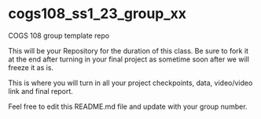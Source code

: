 # cogs108_ss1_23_group_xx
COGS 108 group template repo

This will be your Repository for the duration of this class. Be sure to fork it at the end after turning in your final project as sometime soon after we will freeze it as is.

This is where you will turn in all your project checkpoints, data, video/video link and final report.

Feel free to edit this README.md file and update with your group number.
